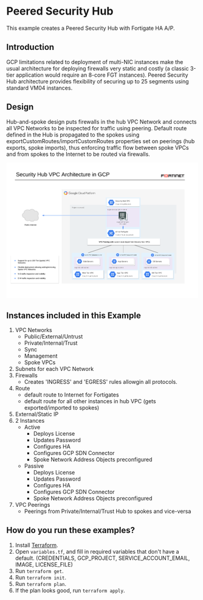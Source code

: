 # Peered Security Hub

This example creates a Peered Security Hub with Fortigate HA A/P.

## Introduction

GCP limitations related to deployment of multi-NIC instances make the usual architecture for deploying firewalls very static and costly (a classic 3-tier application would require an 8-core FGT instances). Peered Security Hub architecture provides flexibility of securing up to 25 segments using standard VM04 instances.

## Design

Hub-and-spoke design puts firewalls in the hub VPC Network and connects all VPC Networks to be inspected for traffic using peering. Default route defined in the Hub is propagated to the spokes using exportCustomRoutes/importCustomRoutes properties set on peerings (hub exports, spoke imports), thus enforcing traffic flow between spoke VPCs and from spokes to the Internet to be routed via firewalls.

![Image of Peered Security Hub - HA Active/Passive](/GCP/examples/peered-security-hub/peered-security-hub.png)

## Instances included in this Example

1. VPC Networks
    - Public/External/Untrust
    - Private/Internal/Trust
    - Sync
    - Management
    - Spoke VPCs
1. Subnets for each VPC Network
1. Firewalls
    - Creates 'INGRESS' and 'EGRESS' rules allowgin all protocols.
1. Route
    - default route to Internet for Fortigates
    - default route for all other instances in hub VPC (gets exported/imported to spokes)
1. External/Static IP
1. 2 Instances
    - Active
        - Deploys License
        - Updates Password
        - Configures HA
        - Configures GCP SDN Connector
        - Spoke Network Address Objects preconfigured
    - Passive
        - Deploys License
        - Updates Password
        - Configures HA
        - Configures GCP SDN Connector
        - Spoke Network Address Objects preconfigured
1. VPC Peerings
    - Peerings from Private/Internal/Trust Hub to spokes and vice-versa

## How do you run these examples?

1. Install [Terraform](https://www.terraform.io/).
1. Open `variables.tf`,  and fill in required variables that don't have a default. (CREDENTIALS, GCP_PROJECT, SERVICE_ACCOUNT_EMAIL, IMAGE, LICENSE_FILE)
1. Run `terraform get`.
1. Run `terraform init`.
1. Run `terraform plan`.
1. If the plan looks good, run `terraform apply`.
